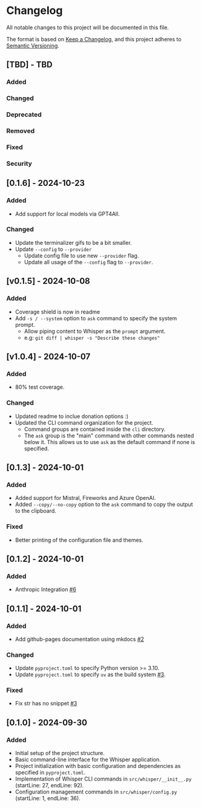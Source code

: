 # Changelog

All notable changes to this project will be documented in this file.

The format is based on [Keep a Changelog](https://keepachangelog.com/en/1.0.0/),
and this project adheres to [Semantic Versioning](https://semver.org/spec/v2.0.0.html).

## [TBD] - TBD

### Added

### Changed

### Deprecated

### Removed

### Fixed

### Security

## [0.1.6] - 2024-10-23

### Added

- Add support for local models via GPT4All.

### Changed

- Update the terminalizer gifs to be a bit smaller.
- Update `--config` to `--provider`
    - Update config file to use new `--provider` flag.
    - Update all usage of the `--config` flag to `--provider`.

## [v0.1.5] - 2024-10-08

### Added

- Coverage shield is now in readme
- Add `-s / --system` option to `ask` command to specify the system prompt.
    - Allow piping content to Whisper as the `prompt` argument.
    - e.g: `git diff | whisper -s "Describe these changes"`


## [v1.0.4] - 2024-10-07

### Added

- 80% test coverage.

### Changed

- Updated readme to inclue donation options :)
- Updated the CLI command organization for the project.
    - Command groups are contained inside the `cli` directory.
    - The `ask` group is the "main" command with other commands nested below it.  This allows us to use `ask` as the default command if none is specified.


## [0.1.3] - 2024-10-01

### Added

- Added support for Mistral, Fireworks and Azure OpenAI.
- Added `--copy/--no-copy` option to the `ask` command to copy the output to the clipboard.

### Fixed

- Better printing of the configuration file and themes.


## [0.1.2] - 2024-10-01

### Added

- Anthropic Integration [#6](https://github.com/syn54x/just-whisper/pull/6)

## [0.1.1] - 2024-10-01

### Added

- Add github-pages documentation using mkdocs [#2](https://github.com/syn54x/just-whisper/pull/2)

### Changed

- Update `pyproject.toml` to specify Python version >= 3.10.
- Update `pyproject.toml` to specify `uv` as the build system [#3](https://github.com/syn54x/just-whisper/pull/3).

### Fixed

- Fix str has no snippet [#3](https://github.com/syn54x/just-whisper/issues/3)

## [0.1.0] - 2024-09-30

### Added

- Initial setup of the project structure.
- Basic command-line interface for the Whisper application.
- Project initialization with basic configuration and dependencies as specified in `pyproject.toml`.
- Implementation of Whisper CLI commands in `src/whisper/__init__.py` (startLine: 27, endLine: 92).
- Configuration management commands in `src/whisper/config.py` (startLine: 1, endLine: 36).

